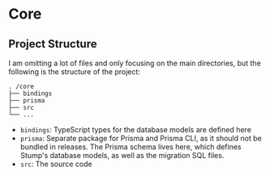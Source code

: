 # Core

## Project Structure

I am omitting a lot of files and only focusing on the main directories, but the following is the structure of the project:

```
. /core
├── bindings
├── prisma
├── src
└── ...
```

- `bindings`: TypeScript types for the database models are defined here
- `prisma`: Separate package for Prisma and Prisma CLI, as it should not be bundled in releases. The Prisma schema lives here, which defines Stump's database models, as well as the migration SQL files.
- `src`: The source code
